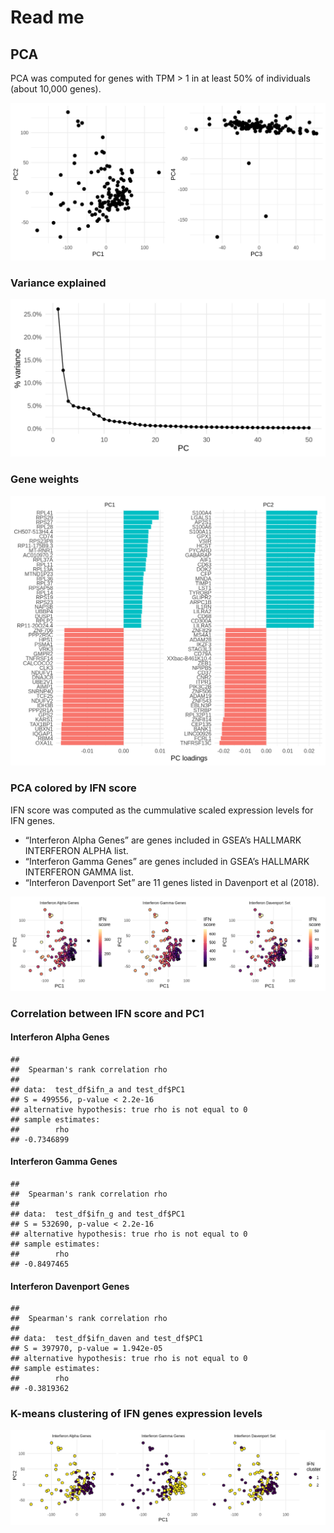 Read me
================

PCA
---

PCA was computed for genes with TPM &gt; 1 in at least 50% of
individuals (about 10,000 genes).

![](README_files/figure-gfm/unnamed-chunk-6-1.png)<!-- -->

### Variance explained

![](README_files/figure-gfm/unnamed-chunk-7-1.png)<!-- -->

### Gene weights

![](README_files/figure-gfm/unnamed-chunk-8-1.png)<!-- -->

### PCA colored by IFN score

IFN score was computed as the cummulative scaled expression levels for
IFN genes.

-   “Interferon Alpha Genes” are genes included in GSEA’s HALLMARK
    INTERFERON ALPHA list.
-   “Interferon Gamma Genes” are genes included in GSEA’s HALLMARK
    INTERFERON GAMMA list.
-   “Interferon Davenport Set” are 11 genes listed in Davenport et al
    (2018).

![](README_files/figure-gfm/unnamed-chunk-9-1.png)<!-- -->

### Correlation between IFN score and PC1

#### Interferon Alpha Genes

    ## 
    ##  Spearman's rank correlation rho
    ## 
    ## data:  test_df$ifn_a and test_df$PC1
    ## S = 499556, p-value < 2.2e-16
    ## alternative hypothesis: true rho is not equal to 0
    ## sample estimates:
    ##        rho 
    ## -0.7346899

#### Interferon Gamma Genes

    ## 
    ##  Spearman's rank correlation rho
    ## 
    ## data:  test_df$ifn_g and test_df$PC1
    ## S = 532690, p-value < 2.2e-16
    ## alternative hypothesis: true rho is not equal to 0
    ## sample estimates:
    ##        rho 
    ## -0.8497465

#### Interferon Davenport Genes

    ## 
    ##  Spearman's rank correlation rho
    ## 
    ## data:  test_df$ifn_daven and test_df$PC1
    ## S = 397970, p-value = 1.942e-05
    ## alternative hypothesis: true rho is not equal to 0
    ## sample estimates:
    ##        rho 
    ## -0.3819362

### K-means clustering of IFN genes expression levels

![](README_files/figure-gfm/unnamed-chunk-13-1.png)<!-- -->
